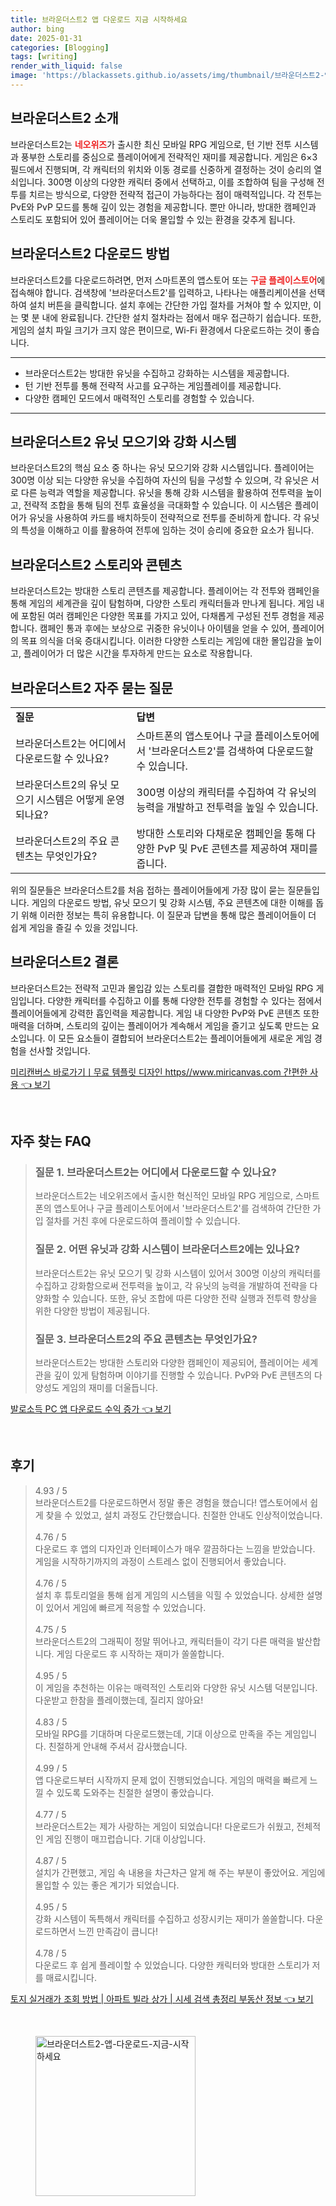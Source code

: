 ```yaml
---
title: 브라운더스트2 앱 다운로드 지금 시작하세요
author: bing
date: 2025-01-31
categories: [Blogging]
tags: [writing]
render_with_liquid: false
image: 'https://blackassets.github.io/assets/img/thumbnail/브라운더스트2-앱-다운로드-지금-시작하세요.webp'
---
```



<h2 id='브라운더스트2_소개'>브라운더스트2 소개</h2>

<p>브라운더스트2는 <b><span style="color: #ee2323;">네오위즈</span></b>가 출시한 최신 모바일 RPG 게임으로, 턴 기반 전투 시스템과 풍부한 스토리를 중심으로 플레이어에게 전략적인 재미를 제공합니다. 게임은 6×3 필드에서 진행되며, 각 캐릭터의 위치와 이동 경로를 신중하게 결정하는 것이 승리의 열쇠입니다. 300명 이상의 다양한 캐릭터 중에서 선택하고, 이를 조합하여 팀을 구성해 전투를 치르는 방식으로, 다양한 전략적 접근이 가능하다는 점이 매력적입니다. 각 전투는 PvE와 PvP 모드를 통해 깊이 있는 경험을 제공합니다. 뿐만 아니라, 방대한 캠페인과 스토리도 포함되어 있어 플레이어는 더욱 몰입할 수 있는 환경을 갖추게 됩니다.</p>

<h2 id='브라운더스트2_다운로드_방법'>브라운더스트2 다운로드 방법</h2>

<p>브라운더스트2를 다운로드하려면, 먼저 스마트폰의 앱스토어 또는 <b><span style="color: #ee2323;">구글 플레이스토어</span></b>에 접속해야 합니다. 검색창에 '브라운더스트2'를 입력하고, 나타나는 애플리케이션을 선택하여 설치 버튼을 클릭합니다. 설치 후에는 간단한 가입 절차를 거쳐야 할 수 있지만, 이는 몇 분 내에 완료됩니다. 간단한 설치 절차라는 점에서 매우 접근하기 쉽습니다. 또한, 게임의 설치 파일 크기가 크지 않은 편이므로, Wi-Fi 환경에서 다운로드하는 것이 좋습니다.</p>

<hr />

<ul>
    <li>브라운더스트2는 방대한 유닛을 수집하고 강화하는 시스템을 제공합니다.</li>
    <li>턴 기반 전투를 통해 전략적 사고를 요구하는 게임플레이를 제공합니다.</li>
    <li>다양한 캠페인 모드에서 매력적인 스토리를 경험할 수 있습니다.</li>
</ul>

<hr />

<h2 id='브라운더스트2_유닛_모으기'>브라운더스트2 유닛 모으기와 강화 시스템</h2>

<p>브라운더스트2의 핵심 요소 중 하나는 유닛 모으기와 강화 시스템입니다. 플레이어는 300명 이상 되는 다양한 유닛을 수집하여 자신의 팀을 구성할 수 있으며, 각 유닛은 서로 다른 능력과 역할을 제공합니다. 유닛을 통해 강화 시스템을 활용하여 전투력을 높이고, 전략적 조합을 통해 팀의 전투 효율성을 극대화할 수 있습니다. 이 시스템은 플레이어가 유닛을 사용하여 카드를 배치하듯이 전략적으로 전투를 준비하게 합니다. 각 유닛의 특성을 이해하고 이를 활용하여 전투에 임하는 것이 승리에 중요한 요소가 됩니다.</p>

<h2 id='브라운더스트2_스토리와_콘텐츠'>브라운더스트2 스토리와 콘텐츠</h2>

<p>브라운더스트2는 방대한 스토리 콘텐츠를 제공합니다. 플레이어는 각 전투와 캠페인을 통해 게임의 세계관을 깊이 탐험하며, 다양한 스토리 캐릭터들과 만나게 됩니다. 게임 내에 포함된 여러 캠페인은 다양한 목표를 가지고 있어, 다채롭게 구성된 전투 경험을 제공합니다. 캠페인 통과 후에는 보상으로 귀중한 유닛이나 아이템을 얻을 수 있어, 플레이어의 목표 의식을 더욱 증대시킵니다. 이러한 다양한 스토리는 게임에 대한 몰입감을 높이고, 플레이어가 더 많은 시간을 투자하게 만드는 요소로 작용합니다.</p>

<h2 id='브라운더스트2_자주_묻는_질문'>브라운더스트2 자주 묻는 질문</h2>

<table>
    <tr>
        <td><b>질문</b></td>
        <td><b>답변</b></td>
    </tr>
    <tr>
        <td>브라운더스트2는 어디에서 다운로드할 수 있나요?</td>
        <td>스마트폰의 앱스토어나 구글 플레이스토어에서 '브라운더스트2'를 검색하여 다운로드할 수 있습니다.</td>
    </tr>
    <tr>
        <td>브라운더스트2의 유닛 모으기 시스템은 어떻게 운영되나요?</td>
        <td>300명 이상의 캐릭터를 수집하여 각 유닛의 능력을 개발하고 전투력을 높일 수 있습니다.</td>
    </tr>
    <tr>
        <td>브라운더스트2의 주요 콘텐츠는 무엇인가요?</td>
        <td>방대한 스토리와 다채로운 캠페인을 통해 다양한 PvP 및 PvE 콘텐츠를 제공하여 재미를 줍니다.</td>
    </tr>
</table>

<p>위의 질문들은 브라운더스트2를 처음 접하는 플레이어들에게 가장 많이 묻는 질문들입니다. 게임의 다운로드 방법, 유닛 모으기 및 강화 시스템, 주요 콘텐츠에 대한 이해를 돕기 위해 이러한 정보는 특히 유용합니다. 이 질문과 답변을 통해 많은 플레이어들이 더 쉽게 게임을 즐길 수 있을 것입니다.</p>

<h2 id='브라운더스트2_결론'>브라운더스트2 결론</h2>

<p>브라운더스트2는 전략적 고민과 몰입감 있는 스토리를 결합한 매력적인 모바일 RPG 게임입니다. 다양한 캐릭터를 수집하고 이를 통해 다양한 전투를 경험할 수 있다는 점에서 플레이어들에게 강력한 흡인력을 제공합니다. 게임 내 다양한 PvP와 PvE 콘텐츠 또한 매력을 더하며, 스토리의 깊이는 플레이어가 계속해서 게임을 즐기고 싶도록 만드는 요소입니다. 이 모든 요소들이 결합되어 브라운더스트2는 플레이어들에게 새로운 게임 경험을 선사할 것입니다.</p>


<p><a class="click-button" title="미리캔버스 바로가기ㅣ무료 템플릿 디자인 https//www.miricanvas.com 간편한 사용" href="https://blackassets.github.io/posts/%EB%AF%B8%EB%A6%AC%EC%BA%94%EB%B2%84%EC%8A%A4-%EB%B0%94%EB%A1%9C%EA%B0%80%EA%B8%B0%E3%85%A3%EB%AC%B4%EB%A3%8C-%ED%85%9C%ED%94%8C%EB%A6%BF-%EB%94%94%EC%9E%90%EC%9D%B8-httpswww.miricanvas.com-%EA%B0%84%ED%8E%B8%ED%95%9C-%EC%82%AC%EC%9A%A9/" rel="dofollow">미리캔버스 바로가기ㅣ무료 템플릿 디자인 https//www.miricanvas.com 간편한 사용 👈 보기</a></p><br>
<h2 id='자주_찾는_FAQ'>자주 찾는 FAQ</h2>
<div itemscope="" itemtype="https://schema.org/FAQPage"> 
<blockquote> 
<div itemscope="" itemprop="mainEntity" itemtype="https://schema.org/Question"> 
<h3 itemprop="name">질문 1. 브라운더스트2는 어디에서 다운로드할 수 있나요?</h3> 
<div itemscope="" itemprop="acceptedAnswer" itemtype="https://schema.org/Answer"> 
<span itemprop="text"> 
<p>브라운더스트2는 네오위즈에서 출시한 혁신적인 모바일 RPG 게임으로, 스마트폰의 앱스토어나 구글 플레이스토어에서 '브라운더스트2'를 검색하여 간단한 가입 절차를 거친 후에 다운로드하여 플레이할 수 있습니다.</p> 
</span> 
</div> 
</div> 
<div itemscope="" itemprop="mainEntity" itemtype="https://schema.org/Question"> 
<h3 itemprop="name">질문 2. 어떤 유닛과 강화 시스템이 브라운더스트2에는 있나요?</h3> 
<div itemscope="" itemprop="acceptedAnswer" itemtype="https://schema.org/Answer"> 
<span itemprop="text"> 
<p>브라운더스트2는 유닛 모으기 및 강화 시스템이 있어서 300명 이상의 캐릭터를 수집하고 강화함으로써 전투력을 높이고, 각 유닛의 능력을 개발하여 전략을 다양화할 수 있습니다. 또한, 유닛 조합에 따른 다양한 전략 실행과 전투력 향상을 위한 다양한 방법이 제공됩니다.</p> 
</span> 
</div> 
</div> 
<div itemscope="" itemprop="mainEntity" itemtype="https://schema.org/Question"> 
<h3 itemprop="name">질문 3. 브라운더스트2의 주요 콘텐츠는 무엇인가요?</h3> 
<div itemscope="" itemprop="acceptedAnswer" itemtype="https://schema.org/Answer"> 
<span itemprop="text"> 
<p>브라운더스트2는 방대한 스토리와 다양한 캠페인이 제공되어, 플레이어는 세계관을 깊이 있게 탐험하며 이야기를 진행할 수 있습니다. PvP와 PvE 콘텐츠의 다양성도 게임의 재미를 더울듭니다.</p> 
</span> 
</div> 
</div> 
</blockquote> 
</div>
<p><a class="click-button" title="발로소득 PC 앱 다운로드 수익 증가" href="https://blackassets.github.io/posts/%EB%B0%9C%EB%A1%9C%EC%86%8C%EB%93%9D-PC-%EC%95%B1-%EB%8B%A4%EC%9A%B4%EB%A1%9C%EB%93%9C-%EC%88%98%EC%9D%B5-%EC%A6%9D%EA%B0%80/" rel="dofollow">발로소득 PC 앱 다운로드 수익 증가 👈 보기</a></p><br>
<h2 id='후기'>후기</h2>
<div itemscope itemtype="https://schema.org/Product">
  <blockquote>
  <div itemprop="review" itemscope itemtype="https://schema.org/Review">
      <div itemprop="reviewRating" itemscope itemtype="https://schema.org/Rating"> <span itemprop="ratingValue">4.93</span> / <span itemprop="bestRating">5</span> </div>
      <span itemprop="reviewBody">브라운더스트2를 다운로드하면서 정말 좋은 경험을 했습니다! 앱스토어에서 쉽게 찾을 수 있었고, 설치 과정도 간단했습니다. 친절한 안내도 인상적이었습니다.</span>
  </div>
  <br>
  <div itemprop="review" itemscope itemtype="https://schema.org/Review">
      <div itemprop="reviewRating" itemscope itemtype="https://schema.org/Rating"> <span itemprop="ratingValue">4.76</span> / <span itemprop="bestRating">5</span> </div>
      <span itemprop="reviewBody">다운로드 후 앱의 디자인과 인터페이스가 매우 깔끔하다는 느낌을 받았습니다. 게임을 시작하기까지의 과정이 스트레스 없이 진행되어서 좋았습니다.</span>
  </div>
  <br>
  <div itemprop="review" itemscope itemtype="https://schema.org/Review">
      <div itemprop="reviewRating" itemscope itemtype="https://schema.org/Rating"> <span itemprop="ratingValue">4.76</span> / <span itemprop="bestRating">5</span> </div>
      <span itemprop="reviewBody">설치 후 튜토리얼을 통해 쉽게 게임의 시스템을 익힐 수 있었습니다. 상세한 설명이 있어서 게임에 빠르게 적응할 수 있었습니다.</span>
  </div>
  <br>
  <div itemprop="review" itemscope itemtype="https://schema.org/Review">
      <div itemprop="reviewRating" itemscope itemtype="https://schema.org/Rating"> <span itemprop="ratingValue">4.75</span> / <span itemprop="bestRating">5</span> </div>
      <span itemprop="reviewBody">브라운더스트2의 그래픽이 정말 뛰어나고, 캐릭터들이 각기 다른 매력을 발산합니다. 게임 다운로드 후 시작하는 재미가 쏠쏠합니다.</span>
  </div>
  <br>
  <div itemprop="review" itemscope itemtype="https://schema.org/Review">
      <div itemprop="reviewRating" itemscope itemtype="https://schema.org/Rating"> <span itemprop="ratingValue">4.95</span> / <span itemprop="bestRating">5</span> </div>
      <span itemprop="reviewBody">이 게임을 추천하는 이유는 매력적인 스토리와 다양한 유닛 시스템 덕분입니다. 다운받고 한참을 플레이했는데, 질리지 않아요!</span>
  </div>
  <br>
  <div itemprop="review" itemscope itemtype="https://schema.org/Review">
      <div itemprop="reviewRating" itemscope itemtype="https://schema.org/Rating"> <span itemprop="ratingValue">4.83</span> / <span itemprop="bestRating">5</span> </div>
      <span itemprop="reviewBody">모바일 RPG를 기대하며 다운로드했는데, 기대 이상으로 만족을 주는 게임입니다. 친절하게 안내해 주셔서 감사했습니다.</span>
  </div>
  <br>
  <div itemprop="review" itemscope itemtype="https://schema.org/Review">
      <div itemprop="reviewRating" itemscope itemtype="https://schema.org/Rating"> <span itemprop="ratingValue">4.99</span> / <span itemprop="bestRating">5</span> </div>
      <span itemprop="reviewBody">앱 다운로드부터 시작까지 문제 없이 진행되었습니다. 게임의 매력을 빠르게 느낄 수 있도록 도와주는 친절한 설명이 좋았습니다.</span>
  </div>
  <br>
  <div itemprop="review" itemscope itemtype="https://schema.org/Review">
      <div itemprop="reviewRating" itemscope itemtype="https://schema.org/Rating"> <span itemprop="ratingValue">4.77</span> / <span itemprop="bestRating">5</span> </div>
      <span itemprop="reviewBody">브라운더스트2는 제가 사랑하는 게임이 되었습니다! 다운로드가 쉬웠고, 전체적인 게임 진행이 매끄럽습니다. 기대 이상입니다.</span>
  </div>
  <br>
  <div itemprop="review" itemscope itemtype="https://schema.org/Review">
      <div itemprop="reviewRating" itemscope itemtype="https://schema.org/Rating"> <span itemprop="ratingValue">4.87</span> / <span itemprop="bestRating">5</span> </div>
      <span itemprop="reviewBody">설치가 간편했고, 게임 속 내용을 차근차근 알게 해 주는 부분이 좋았어요. 게임에 몰입할 수 있는 좋은 계기가 되었습니다.</span>
  </div>
  <br>
  <div itemprop="review" itemscope itemtype="https://schema.org/Review">
      <div itemprop="reviewRating" itemscope itemtype="https://schema.org/Rating"> <span itemprop="ratingValue">4.95</span> / <span itemprop="bestRating">5</span> </div>
      <span itemprop="reviewBody">강화 시스템이 독특해서 캐릭터를 수집하고 성장시키는 재미가 쏠쏠합니다. 다운로드하면서 느낀 만족감이 큽니다!</span>
  </div>
  <br>
  <div itemprop="review" itemscope itemtype="https://schema.org/Review">
      <div itemprop="reviewRating" itemscope itemtype="https://schema.org/Rating"> <span itemprop="ratingValue">4.78</span> / <span itemprop="bestRating">5</span> </div>
      <span itemprop="reviewBody">다운로드 후 쉽게 플레이할 수 있었습니다. 다양한 캐릭터와 방대한 스토리가 저를 매료시킵니다.</span>
  </div>
  </blockquote>
</div>
<p><a class="click-button" title="토지 실거래가 조회 방법 | 아파트 빌라 상가 | 시세 검색 총정리 부동산 정보" href="https://blackassets.github.io/posts/%ED%86%A0%EC%A7%80-%EC%8B%A4%EA%B1%B0%EB%9E%98%EA%B0%80-%EC%A1%B0%ED%9A%8C-%EB%B0%A9%EB%B2%95-%EC%95%84%ED%8C%8C%ED%8A%B8-%EB%B9%8C%EB%9D%BC-%EC%83%81%EA%B0%80-%EC%8B%9C%EC%84%B8-%EA%B2%80%EC%83%89-%EC%B4%9D%EC%A0%95%EB%A6%AC-%EB%B6%80%EB%8F%99%EC%82%B0-%EC%A0%95%EB%B3%B4/" rel="dofollow">토지 실거래가 조회 방법 | 아파트 빌라 상가 | 시세 검색 총정리 부동산 정보 👈 보기</a></p><br>
<figure class="image"><img src="https://blackassets.github.io/assets/img/thumbnail/브라운더스트2-앱-다운로드-지금-시작하세요.webp" alt="브라운더스트2-앱-다운로드-지금-시작하세요" width="256" height="256"></figure>